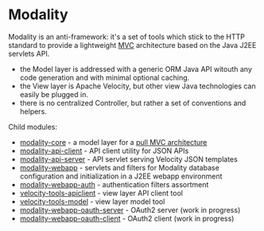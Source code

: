 # Modality

Modality is an anti-framework: it's a set of tools which stick to the HTTP standard to provide a lightweight [MVC](https://en.wikipedia.org/wiki/Model%E2%80%93view%E2%80%93controller) architecture based on the Java J2EE servlets API.

+ the Model layer is addressed with a generic ORM Java API witouth any code generation and with minimal optional caching.
+ the View layer is Apache Velocity, but other view Java technologies can easily be plugged in.
+ there is no centralized Controller, but rather a set of conventions and helpers.

Child modules:

+ [modality-core](tree/master/modality-core) - a model layer for a [pull MVC architecture](https://en.wikipedia.org/wiki/Web_framework#Push-based_vs._pull-based)
+ [modality-api-client](tree/master/modality-api-client) - API client utility for JSON APIs
+ [modality-api-server](tree/master/modality-api-server) - API servlet serving Velocity JSON templates
+ [modality-webapp](tree/master/modality-webapp) - servlets and filters for Modality database configuration and initialization in a J2EE webapp environment
+ [modality-webapp-auth](tree/master/modality-webapp-auth) - authentication filters assortment
+ [velocity-tools-apiclient](tree/master/velocity-tools-apiclient) - view layer API client tool
+ [velocity-tools-model](tree/master/velocity-tools-model) - view layer model tool
+ [modality-webapp-oauth-server](tree/master/modality-webapp-oauth-server) - OAuth2 server (work in progress)
+ [modality-webapp-oauth-client](tree/master/modality-webapp-oauth-server) - OAuth2 client (work in progress)

